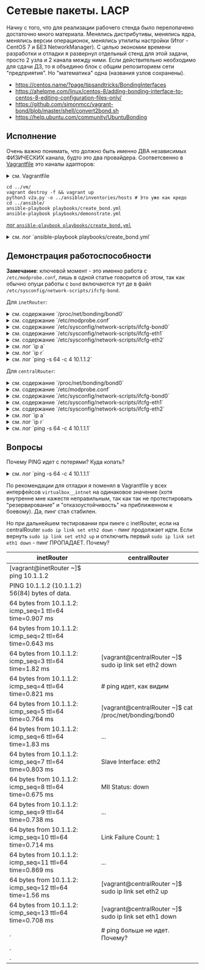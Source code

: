 #  Сетевые пакеты. LACP 

Начну c того, что для реализации рабочего стенда было перелопачено достаточно много материала. Менялись дистрибутивы, менялись ядра, менялись версии операционок, менялись утилиты настройки (Итог - CentOS 7 и БЕЗ NetworkManager). С целью экономии времени разработки и отладки я развернул отдельный стенд для этой задачи, просто 2 узла и 2 канала между ними. Если действительно необходимо для сдачи ДЗ, то я объединю блок с общим репозиторием сети "предприятия". Но "математика" одна (названия узлов сохранены).

* https://centos.name/?page/tipsandtricks/BondingInterfaces
* https://ahelpme.com/linux/centos-8/adding-bonding-interface-to-centos-8-editing-configuration-files-only/
* https://github.com/simonmcc/vagrant-bond/blob/master/shell/convert2bond.sh
* https://help.ubuntu.com/community/UbuntuBonding

## Исполнение

Очень важно понимать, что должно быть именно ДВА независимых ФИЗИЧЕСКИХ канала, будто это два провайдера. Соответсвенно в [Vagrantfile](./033_part2/vm/Vagrantfile) это каналы адапторов: 

<details><summary>см. Vagrantfile</summary>

```text
# -*- mode: ruby -*-
# vim: set ft=ruby :

MACHINES = {
    :inetRouter => {
        :box_name => "centos/7",
        :net => [
            {adapter: 2, virtualbox__intnet: "channel_1",},
            {adapter: 3, virtualbox__intnet: "channel_1",}
        ]
    },
    :centralRouter => {
        :box_name => "centos/7",
        :net => [
            {adapter: 2, virtualbox__intnet: "channel_1",},
            {adapter: 3, virtualbox__intnet: "channel_1",},
        ]
    },
}

Vagrant.configure("2") do |config|

    MACHINES.each do |boxname, boxconfig|
        config.gatling.rsync_on_startup = false
        config.vm.define boxname do |box|
            box.vm.provision "shell", run: "always", inline: <<-SHELL

                #systemctl stop NetworkManager    # <--- No once anymore
                #systemctl disable NetworkManager # <--- No once anymore

                systemctl enable network.service
                systemctl start network.service

            SHELL

            config.vm.provider "virtualbox" do |v|
                v.memory = 256
                v.cpus = 1
            end

            box.vm.box = boxconfig[:box_name]
            box.vm.host_name = boxname.to_s

            boxconfig[:net].each do |ipconf|
                box.vm.network "private_network", ipconf
            end

            box.vm.provision "shell", inline: <<-SHELL
                mkdir -p ~root/.ssh
                cp ~vagrant/.ssh/auth* ~root/.ssh
            SHELL

        end
    end
end

```

</details>

```shell
cd ../vm/
vagrant destroy -f && vagrant up 
python3 v2a.py -o ../ansible/inventories/hosts # Это уже как кредо
cd ../ansible/
ansible-playbook playbooks/create_bond.yml 
ansible-playbook playbooks/demonstrate.yml 
```

[лог `ansible-playbook playbooks/create_bond.yml`](./033_part2/files/playbooks_create_bond.yml.log)

<details><summary>см. лог `ansible-playbook playbooks/create_bond.yml`</summary>

```text

PLAY [Playbook of bond config] *************************************************

TASK [Gathering Facts] *********************************************************
ok: [inetRouter]
ok: [centralRouter]

TASK [../roles/create_bond : /etc/sysconfig/network | "NOZEROCONF=yes" | I don't want 169.254.0.0/16 network at default] ***
changed: [centralRouter]
changed: [inetRouter]

TASK [../roles/create_bond : rm -f modprobe.conf] ******************************
changed: [inetRouter]
changed: [centralRouter]

TASK [../roles/create_bond : Configure modprobe.conf] **************************
changed: [inetRouter] => (item={'DEVICE': 'bond0', 'TYPE': 'Bond', 'IPADDR': '10.1.1.1', 'NETMASK': '255.255.255.0', 'ONBOOT': True, 'USERCTL': False, 'BOOTPROTO': 'none', 'BONDING_OPTS': '"miimon=100 mode=0"'})
skipping: [inetRouter] => (item={'TYPE': 'Ethernet', 'DEVICE': 'eth1', 'BOOTPROTO': 'none', 'ONBOOT': True, 'USERCTL': False, 'MASTER': 'bond0', 'SLAVE': True}) 
skipping: [inetRouter] => (item={'TYPE': 'Ethernet', 'DEVICE': 'eth2', 'BOOTPROTO': 'none', 'ONBOOT': True, 'USERCTL': False, 'MASTER': 'bond0', 'SLAVE': True}) 
changed: [centralRouter] => (item={'DEVICE': 'bond0', 'TYPE': 'Bond', 'IPADDR': '10.1.1.2', 'NETMASK': '255.255.255.0', 'GATEWAY': '10.1.1.1', 'ONBOOT': True, 'USERCTL': False, 'BOOTPROTO': 'none', 'BONDING_OPTS': '"miimon=100 mode=0"'})
skipping: [centralRouter] => (item={'TYPE': 'Ethernet', 'DEVICE': 'eth1', 'BOOTPROTO': 'none', 'ONBOOT': True, 'USERCTL': False, 'MASTER': 'bond0', 'SLAVE': True}) 
skipping: [centralRouter] => (item={'TYPE': 'Ethernet', 'DEVICE': 'eth2', 'BOOTPROTO': 'none', 'ONBOOT': True, 'USERCTL': False, 'MASTER': 'bond0', 'SLAVE': True}) 

TASK [../roles/create_bond : /etc/sysconfig/network-scripts/ifcfg-<bonded> | delete bond] ***
changed: [inetRouter] => (item={'DEVICE': 'bond0', 'TYPE': 'Bond', 'IPADDR': '10.1.1.1', 'NETMASK': '255.255.255.0', 'ONBOOT': True, 'USERCTL': False, 'BOOTPROTO': 'none', 'BONDING_OPTS': '"miimon=100 mode=0"'})
changed: [centralRouter] => (item={'DEVICE': 'bond0', 'TYPE': 'Bond', 'IPADDR': '10.1.1.2', 'NETMASK': '255.255.255.0', 'GATEWAY': '10.1.1.1', 'ONBOOT': True, 'USERCTL': False, 'BOOTPROTO': 'none', 'BONDING_OPTS': '"miimon=100 mode=0"'})
changed: [inetRouter] => (item={'TYPE': 'Ethernet', 'DEVICE': 'eth1', 'BOOTPROTO': 'none', 'ONBOOT': True, 'USERCTL': False, 'MASTER': 'bond0', 'SLAVE': True})
changed: [centralRouter] => (item={'TYPE': 'Ethernet', 'DEVICE': 'eth1', 'BOOTPROTO': 'none', 'ONBOOT': True, 'USERCTL': False, 'MASTER': 'bond0', 'SLAVE': True})
changed: [inetRouter] => (item={'TYPE': 'Ethernet', 'DEVICE': 'eth2', 'BOOTPROTO': 'none', 'ONBOOT': True, 'USERCTL': False, 'MASTER': 'bond0', 'SLAVE': True})
changed: [centralRouter] => (item={'TYPE': 'Ethernet', 'DEVICE': 'eth2', 'BOOTPROTO': 'none', 'ONBOOT': True, 'USERCTL': False, 'MASTER': 'bond0', 'SLAVE': True})

TASK [../roles/create_bond : /etc/sysconfig/network-scripts/ifcfg-<bonded> | create bond] ***
changed: [centralRouter] => (item={'DEVICE': 'bond0', 'TYPE': 'Bond', 'IPADDR': '10.1.1.2', 'NETMASK': '255.255.255.0', 'GATEWAY': '10.1.1.1', 'ONBOOT': True, 'USERCTL': False, 'BOOTPROTO': 'none', 'BONDING_OPTS': '"miimon=100 mode=0"'})
changed: [inetRouter] => (item={'DEVICE': 'bond0', 'TYPE': 'Bond', 'IPADDR': '10.1.1.1', 'NETMASK': '255.255.255.0', 'ONBOOT': True, 'USERCTL': False, 'BOOTPROTO': 'none', 'BONDING_OPTS': '"miimon=100 mode=0"'})
changed: [inetRouter] => (item={'TYPE': 'Ethernet', 'DEVICE': 'eth1', 'BOOTPROTO': 'none', 'ONBOOT': True, 'USERCTL': False, 'MASTER': 'bond0', 'SLAVE': True})
changed: [centralRouter] => (item={'TYPE': 'Ethernet', 'DEVICE': 'eth1', 'BOOTPROTO': 'none', 'ONBOOT': True, 'USERCTL': False, 'MASTER': 'bond0', 'SLAVE': True})
changed: [inetRouter] => (item={'TYPE': 'Ethernet', 'DEVICE': 'eth2', 'BOOTPROTO': 'none', 'ONBOOT': True, 'USERCTL': False, 'MASTER': 'bond0', 'SLAVE': True})
changed: [centralRouter] => (item={'TYPE': 'Ethernet', 'DEVICE': 'eth2', 'BOOTPROTO': 'none', 'ONBOOT': True, 'USERCTL': False, 'MASTER': 'bond0', 'SLAVE': True})

RUNNING HANDLER [../roles/create_bond : systemctl-restart-network] *************
changed: [inetRouter]
changed: [centralRouter]

PLAY RECAP *********************************************************************
centralRouter              : ok=7    changed=6    unreachable=0    failed=0    skipped=0    rescued=0    ignored=0   
inetRouter                 : ok=7    changed=6    unreachable=0    failed=0    skipped=0    rescued=0    ignored=0   


```

</details>

## Демонстрация работоспособности

__Замечание__: ключевой момент - это именно работа с `/etc/modprobe.conf`, лишь в одной статье говорится об этом, так как обычно опуци работы с `bond` включаются тут де в файл  `/etc/sysconfig/network-scripts/ifcfg-bond`. 

Для `inetRouter`:


<details><summary>см. содержание `/proc/net/bonding/bond0`</summary>

```text
Ethernet Channel Bonding Driver: v3.7.1 (April 27, 2011)

Bonding Mode: load balancing (round-robin)
MII Status: up
MII Polling Interval (ms): 100
Up Delay (ms): 0
Down Delay (ms): 0

Slave Interface: eth1
MII Status: up
Speed: 1000 Mbps
Duplex: full
Link Failure Count: 0
Permanent HW addr: 08:00:27:36:43:cb
Slave queue ID: 0

Slave Interface: eth2
MII Status: up
Speed: 1000 Mbps
Duplex: full
Link Failure Count: 0
Permanent HW addr: 08:00:27:38:20:5f
Slave queue ID: 0
```

</details>

<details><summary>см. содержание `/etc/modprobe.conf`</summary>

```text
alias bond0 bonding
options bond0 mode=0 miimon=100 fail_over_mac=1 
```

</details>

<details><summary>см. содержание `/etc/sysconfig/network-scripts/ifcfg-bond0`</summary>

```text
DEVICE=bond0
TYPE=Bond
BONDING_MASTER=True
IPADDR=10.1.1.1
NETMASK=255.255.255.0
ONBOOT=True
USERCTL=False
BOOTPROTO=static
BONDING_OPTS="mode=0 miimon=100 fail_over_mac=1"
```

</details>

<details><summary>см. содержание `/etc/sysconfig/network-scripts/ifcfg-eth1`</summary>

```text
DEVICE=eth1
TYPE=Ethernet
SLAVE=True
MASTER=bond0
BOOTPROTO=static
ONBOOT=True
USERCTL=False
```

</details>

<details><summary>см. содержание `/etc/sysconfig/network-scripts/ifcfg-eth2`</summary>

```text
DEVICE=eth2
TYPE=Ethernet
SLAVE=True
MASTER=bond0
BOOTPROTO=static
ONBOOT=True
USERCTL=False
```

</details>

<details><summary>см. лог `ip a`</summary>

```text
1: lo: <LOOPBACK,UP,LOWER_UP> mtu 65536 qdisc noqueue state UNKNOWN group default qlen 1000
    link/loopback 00:00:00:00:00:00 brd 00:00:00:00:00:00
    inet 127.0.0.1/8 scope host lo
       valid_lft forever preferred_lft forever
    inet6 ::1/128 scope host 
       valid_lft forever preferred_lft forever
2: eth0: <BROADCAST,MULTICAST,UP,LOWER_UP> mtu 1500 qdisc pfifo_fast state UP group default qlen 1000
    link/ether 52:54:00:4d:77:d3 brd ff:ff:ff:ff:ff:ff
    inet 10.0.2.15/24 brd 10.0.2.255 scope global noprefixroute dynamic eth0
       valid_lft 86392sec preferred_lft 86392sec
    inet6 fe80::5054:ff:fe4d:77d3/64 scope link 
       valid_lft forever preferred_lft forever
3: eth1: <BROADCAST,MULTICAST,SLAVE,UP,LOWER_UP> mtu 1500 qdisc pfifo_fast master bond0 state UP group default qlen 1000
    link/ether 08:00:27:36:43:cb brd ff:ff:ff:ff:ff:ff
4: eth2: <BROADCAST,MULTICAST,SLAVE,UP,LOWER_UP> mtu 1500 qdisc pfifo_fast master bond0 state UP group default qlen 1000
    link/ether 08:00:27:36:43:cb brd ff:ff:ff:ff:ff:ff
12: bond0: <BROADCAST,MULTICAST,MASTER,UP,LOWER_UP> mtu 1500 qdisc noqueue state UP group default qlen 1000
    link/ether 08:00:27:36:43:cb brd ff:ff:ff:ff:ff:ff
    inet 10.1.1.1/24 brd 10.1.1.255 scope global noprefixroute bond0
       valid_lft forever preferred_lft forever
    inet6 fe80::a00:27ff:fe36:43cb/64 scope link 
       valid_lft forever preferred_lft forever
```

</details>

<details><summary>см. лог `ip r`</summary>

```text
default via 10.0.2.2 dev eth0 proto dhcp metric 102 
10.0.2.0/24 dev eth0 proto kernel scope link src 10.0.2.15 metric 102 
10.1.1.0/24 dev bond0 proto kernel scope link src 10.1.1.1 metric 300 
```

</details>

<details><summary>см. лог `ping -s 64 -c 4 10.1.1.2`</summary>

```text
PING 10.1.1.2 (10.1.1.2) 64(92) bytes of data.
72 bytes from 10.1.1.2: icmp_seq=1 ttl=64 time=0.353 ms
72 bytes from 10.1.1.2: icmp_seq=2 ttl=64 time=0.859 ms
72 bytes from 10.1.1.2: icmp_seq=3 ttl=64 time=0.842 ms
72 bytes from 10.1.1.2: icmp_seq=4 ttl=64 time=0.885 ms

--- 10.1.1.2 ping statistics ---
4 packets transmitted, 4 received, 0% packet loss, time 3003ms
rtt min/avg/max/mdev = 0.353/0.734/0.885/0.223 ms
```

</details>

Для `centralRouter`:


<details><summary>см. содержание `/proc/net/bonding/bond0`</summary>

```text
Ethernet Channel Bonding Driver: v3.7.1 (April 27, 2011)

Bonding Mode: load balancing (round-robin)
MII Status: up
MII Polling Interval (ms): 100
Up Delay (ms): 0
Down Delay (ms): 0

Slave Interface: eth1
MII Status: up
Speed: 1000 Mbps
Duplex: full
Link Failure Count: 0
Permanent HW addr: 08:00:27:1a:c0:4e
Slave queue ID: 0

Slave Interface: eth2
MII Status: up
Speed: 1000 Mbps
Duplex: full
Link Failure Count: 0
Permanent HW addr: 08:00:27:a7:f2:e1
Slave queue ID: 0
```

</details>

<details><summary>см. содержание `/etc/modprobe.conf`</summary>

```text
alias bond0 bonding
options bond0 mode=0 miimon=100 fail_over_mac=1 
```

</details>

<details><summary>см. содержание `/etc/sysconfig/network-scripts/ifcfg-bond0`</summary>

```text
DEVICE=bond0
TYPE=Bond
BONDING_MASTER=True
IPADDR=10.1.1.2
NETMASK=255.255.255.0
GATEWAY=10.1.1.1
ONBOOT=True
USERCTL=False
BOOTPROTO=static
BONDING_OPTS="mode=0 miimon=100 fail_over_mac=1"
```

</details>

<details><summary>см. содержание `/etc/sysconfig/network-scripts/ifcfg-eth1`</summary>

```text
DEVICE=eth1
TYPE=Ethernet
SLAVE=True
MASTER=bond0
BOOTPROTO=static
ONBOOT=True
USERCTL=False
```

</details>

<details><summary>см. содержание `/etc/sysconfig/network-scripts/ifcfg-eth2`</summary>

```text
DEVICE=eth2
TYPE=Ethernet
SLAVE=True
MASTER=bond0
BOOTPROTO=static
ONBOOT=True
USERCTL=False
```

</details>

<details><summary>см. лог `ip a`</summary>

```text
1: lo: <LOOPBACK,UP,LOWER_UP> mtu 65536 qdisc noqueue state UNKNOWN group default qlen 1000
    link/loopback 00:00:00:00:00:00 brd 00:00:00:00:00:00
    inet 127.0.0.1/8 scope host lo
       valid_lft forever preferred_lft forever
    inet6 ::1/128 scope host 
       valid_lft forever preferred_lft forever
2: eth0: <BROADCAST,MULTICAST,UP,LOWER_UP> mtu 1500 qdisc pfifo_fast state UP group default qlen 1000
    link/ether 52:54:00:4d:77:d3 brd ff:ff:ff:ff:ff:ff
    inet 10.0.2.15/24 brd 10.0.2.255 scope global noprefixroute dynamic eth0
       valid_lft 86392sec preferred_lft 86392sec
    inet6 fe80::5054:ff:fe4d:77d3/64 scope link 
       valid_lft forever preferred_lft forever
3: eth1: <BROADCAST,MULTICAST,SLAVE,UP,LOWER_UP> mtu 1500 qdisc pfifo_fast master bond0 state UP group default qlen 1000
    link/ether 08:00:27:1a:c0:4e brd ff:ff:ff:ff:ff:ff
4: eth2: <BROADCAST,MULTICAST,SLAVE,UP,LOWER_UP> mtu 1500 qdisc pfifo_fast master bond0 state UP group default qlen 1000
    link/ether 08:00:27:1a:c0:4e brd ff:ff:ff:ff:ff:ff
12: bond0: <BROADCAST,MULTICAST,MASTER,UP,LOWER_UP> mtu 1500 qdisc noqueue state UP group default qlen 1000
    link/ether 08:00:27:1a:c0:4e brd ff:ff:ff:ff:ff:ff
    inet 10.1.1.2/24 brd 10.1.1.255 scope global noprefixroute bond0
       valid_lft forever preferred_lft forever
    inet6 fe80::a00:27ff:fe1a:c04e/64 scope link 
       valid_lft forever preferred_lft forever
```

</details>

<details><summary>см. лог `ip r`</summary>

```text
default via 10.0.2.2 dev eth0 proto dhcp metric 102 
default via 10.1.1.1 dev bond0 proto static metric 300 
10.0.2.0/24 dev eth0 proto kernel scope link src 10.0.2.15 metric 102 
10.1.1.0/24 dev bond0 proto kernel scope link src 10.1.1.2 metric 300 
```

</details>

<details><summary>см. лог `ping -s 64 -c 4 10.1.1.1`</summary>

```text
PING 10.1.1.1 (10.1.1.1) 64(92) bytes of data.
72 bytes from 10.1.1.1: icmp_seq=1 ttl=64 time=0.787 ms
72 bytes from 10.1.1.1: icmp_seq=2 ttl=64 time=0.849 ms
72 bytes from 10.1.1.1: icmp_seq=3 ttl=64 time=0.629 ms
72 bytes from 10.1.1.1: icmp_seq=4 ttl=64 time=0.592 ms

--- 10.1.1.1 ping statistics ---
4 packets transmitted, 4 received, 0% packet loss, time 3003ms
rtt min/avg/max/mdev = 0.592/0.714/0.849/0.108 ms
```

</details>

## Вопросы

Почему PING идет с потерями? Куда копать?


<details><summary>см. лог `ping -s 64 -c 4 10.1.1.1`</summary>

```text
PING 10.1.1.1 (10.1.1.1) 64(92) bytes of data.
72 bytes from 10.1.1.1: icmp_seq=1 ttl=64 time=0.787 ms
72 bytes from 10.1.1.1: icmp_seq=2 ttl=64 time=0.849 ms
72 bytes from 10.1.1.1: icmp_seq=3 ttl=64 time=0.629 ms
72 bytes from 10.1.1.1: icmp_seq=4 ttl=64 time=0.592 ms

--- 10.1.1.1 ping statistics ---
4 packets transmitted, 4 received, 0% packet loss, time 3003ms
rtt min/avg/max/mdev = 0.592/0.714/0.849/0.108 ms
```

</details>

По рекомендации для отладки я поменял в Vagrantfile у всех интерфейсов `virtualbox__intnet` на одинаковое значение (хотя внутренне мне кажестя неправильным, так как так не протестировать "резервирование" и "отказоустойчивость" на приближенном к боевому). Да, пинг стал стабилен.

Но при дальнейшем тестировании при пинге с inetRouter, если на centralRouter `sudo ip link set eth2 down` - пинг продолжает идти.
Если вернуть `sudo ip link set eth2 up` и отключить первый `sudo ip link set eth1 down` - пинг ПРОПАДАЕТ.
Почему?

inetRouter | centralRouter
 --- | --- 
[vagrant@inetRouter ~]$  ping  10.1.1.2 | 
PING 10.1.1.2 (10.1.1.2) 56(84) bytes of data. | 
64 bytes from 10.1.1.2: icmp_seq=1 ttl=64 time=0.907 ms | 
64 bytes from 10.1.1.2: icmp_seq=2 ttl=64 time=0.643 ms | 
64 bytes from 10.1.1.2: icmp_seq=3 ttl=64 time=1.82 ms | [vagrant@centralRouter ~]$  sudo ip link set eth2 down
64 bytes from 10.1.1.2: icmp_seq=4 ttl=64 time=0.821 ms | # ping идет, как видим
64 bytes from 10.1.1.2: icmp_seq=5 ttl=64 time=0.764 ms | [vagrant@centralRouter ~]$  cat /proc/net/bonding/bond0
64 bytes from 10.1.1.2: icmp_seq=6 ttl=64 time=1.83 ms | ...
64 bytes from 10.1.1.2: icmp_seq=7 ttl=64 time=0.803 ms | Slave Interface: eth2
64 bytes from 10.1.1.2: icmp_seq=8 ttl=64 time=0.675 ms | MII Status: down
64 bytes from 10.1.1.2: icmp_seq=9 ttl=64 time=0.738 ms | ...
64 bytes from 10.1.1.2: icmp_seq=10 ttl=64 time=0.714 ms | Link Failure Count: 1
64 bytes from 10.1.1.2: icmp_seq=11 ttl=64 time=0.869 ms | ...
64 bytes from 10.1.1.2: icmp_seq=12 ttl=64 time=1.56 ms | [vagrant@centralRouter ~]$ sudo ip link set eth2 up
64 bytes from 10.1.1.2: icmp_seq=13 ttl=64 time=0.708 ms | [vagrant@centralRouter ~]$ sudo ip link set eth1 down
. | # ping больше не идет. Почему?
. | 
. | 
